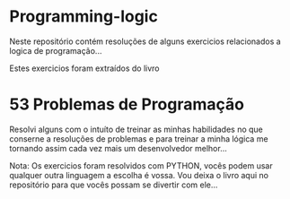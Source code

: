 # Programming-logic
Neste repositório contém resoluções de alguns exercicios relacionados a logica de programação...

Estes exercicios foram extraídos do livro 
# 53 Problemas de Programação

Resolvi alguns com o intuíto de treinar as minhas habilidades no que conserne a resoluções de problemas e para treinar a minha lógica me tornando assim cada vez mais um desenvolvedor melhor...

Nota: Os exercicios foram resolvidos com PYTHON, vocês podem usar qualquer outra linguagem a escolha é vossa. Vou deixa o livro aqui no repositório para que vocês possam se divertir com ele...
